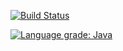 [![Build Status](https://travis-ci.org/aitusoftware/recall.svg)](https://travis-ci.org/aitusoftware/recall)

[![Language grade: Java](https://img.shields.io/lgtm/grade/java/g/aitusoftware/recall.svg?logo=lgtm&logoWidth=18)](https://lgtm.com/projects/g/aitusoftware/recall/context:java)
